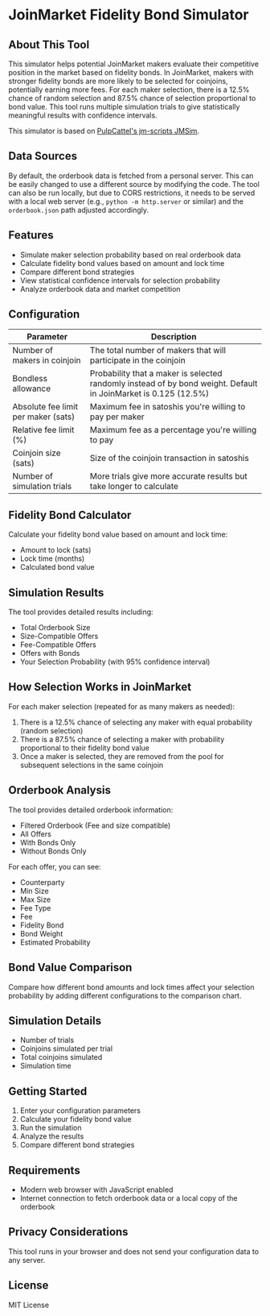 # JoinMarket Fidelity Bond Simulator

## About This Tool
This simulator helps potential JoinMarket makers evaluate their competitive position in the market based on fidelity bonds. In JoinMarket, makers with stronger fidelity bonds are more likely to be selected for coinjoins, potentially earning more fees. For each maker selection, there is a 12.5% chance of random selection and 87.5% chance of selection proportional to bond value. This tool runs multiple simulation trials to give statistically meaningful results with confidence intervals.

This simulator is based on [PulpCattel's jm-scripts JMSim](https://github.com/PulpCattel/jm-scripts#jmsim).

## Data Sources
By default, the orderbook data is fetched from a personal server. This can be easily changed to use a different source by modifying the code. The tool can also be run locally, but due to CORS restrictions, it needs to be served with a local web server (e.g., `python -m http.server` or similar) and the `orderbook.json` path adjusted accordingly.

## Features
- Simulate maker selection probability based on real orderbook data
- Calculate fidelity bond values based on amount and lock time
- Compare different bond strategies
- View statistical confidence intervals for selection probability
- Analyze orderbook data and market competition

## Configuration

| Parameter | Description |
|-----------|-------------|
| Number of makers in coinjoin | The total number of makers that will participate in the coinjoin |
| Bondless allowance | Probability that a maker is selected randomly instead of by bond weight. Default in JoinMarket is 0.125 (12.5%) |
| Absolute fee limit per maker (sats) | Maximum fee in satoshis you're willing to pay per maker |
| Relative fee limit (%) | Maximum fee as a percentage you're willing to pay |
| Coinjoin size (sats) | Size of the coinjoin transaction in satoshis |
| Number of simulation trials | More trials give more accurate results but take longer to calculate |

## Fidelity Bond Calculator
Calculate your fidelity bond value based on amount and lock time:
- Amount to lock (sats)
- Lock time (months)
- Calculated bond value

## Simulation Results
The tool provides detailed results including:
- Total Orderbook Size
- Size-Compatible Offers
- Fee-Compatible Offers
- Offers with Bonds
- Your Selection Probability (with 95% confidence interval)

## How Selection Works in JoinMarket
For each maker selection (repeated for as many makers as needed):
1. There is a 12.5% chance of selecting any maker with equal probability (random selection)
2. There is a 87.5% chance of selecting a maker with probability proportional to their fidelity bond value
3. Once a maker is selected, they are removed from the pool for subsequent selections in the same coinjoin

## Orderbook Analysis
The tool provides detailed orderbook information:
- Filtered Orderbook (Fee and size compatible)
- All Offers
- With Bonds Only
- Without Bonds Only

For each offer, you can see:
- Counterparty
- Min Size
- Max Size
- Fee Type
- Fee
- Fidelity Bond
- Bond Weight
- Estimated Probability

## Bond Value Comparison
Compare how different bond amounts and lock times affect your selection probability by adding different configurations to the comparison chart.

## Simulation Details
- Number of trials
- Coinjoins simulated per trial
- Total coinjoins simulated
- Simulation time

## Getting Started
1. Enter your configuration parameters
2. Calculate your fidelity bond value
3. Run the simulation
4. Analyze the results
5. Compare different bond strategies

## Requirements
- Modern web browser with JavaScript enabled
- Internet connection to fetch orderbook data or a local copy of the orderbook

## Privacy Considerations
This tool runs in your browser and does not send your configuration data to any server.

## License
MIT License
